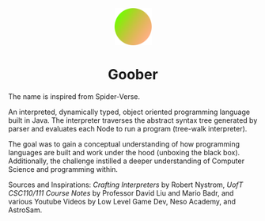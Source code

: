 <div align="center">
  <img src="https://github.com/merrickliu888/Goober/blob/main/Goober%20Icon.png" alt="goober-icon" width="75">  
  <h1>Goober</h1>
</div>

The name is inspired from Spider-Verse.

An interpreted, dynamically typed, object oriented programming language built in Java. The interpreter traverses the abstract syntax tree generated by parser and evaluates each Node to run a program (tree-walk interpreter). 

The goal was to gain a conceptual understanding of how programming languages are built and work under the hood (unboxing the black box). Additionally, the challenge instilled a deeper understanding of Computer Science and programming within.

Sources and Inspirations: *Crafting Interpreters* by Robert Nystrom, *UofT CSC110/111 Course Notes* by Professor David Liu and Mario Badr, and various Youtube Videos by Low Level Game Dev, Neso Academy, and AstroSam.
